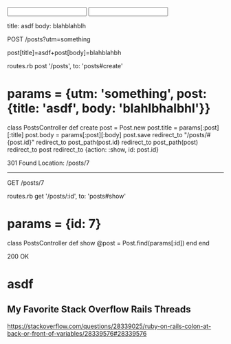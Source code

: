 <form action='/posts?utm=something'>
  <input name='post[title]'>
  <input name='post[body]'>
</form>

title: asdf
body: blahblahblh



POST /posts?utm=something

post[title]=asdf+post[body]=blahblahbh



routes.rb
  post '/posts', to: 'posts#create'

# params = {utm: 'something', post: {title: 'asdf', body: 'blahlbhalbhl'}}
class PostsController
  def create
    post = Post.new
    post.title = params[:post][:title]
    post.body = params[:post][:body]
    post.save
    redirect_to "/posts/#{post.id}"
    redirect_to post_path(post.id)
    redirect_to post_path(post)
    redirect_to post
    redirect_to {action: :show, id: post.id}

301 Found
Location: /posts/7


-----


GET /posts/7


routes.rb
  get '/posts/:id', to: 'posts#show'


# params = {id: 7}
class PostsController
  def show
    @post = Post.find(params[:id])
  end
end



200 OK

<html><h1>asdf</h1></html>


## My Favorite Stack Overflow Rails Threads

https://stackoverflow.com/questions/28339025/ruby-on-rails-colon-at-back-or-front-of-variables/28339576#28339576

